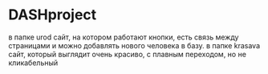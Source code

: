 # DASHproject

в папке urod сайт, на котором работают кнопки, есть связь между страницами и можно добавлять нового человека в базу.
в папке krasava сайт, который выглядит очень красиво, с плавным переходом, но не кликабельный

